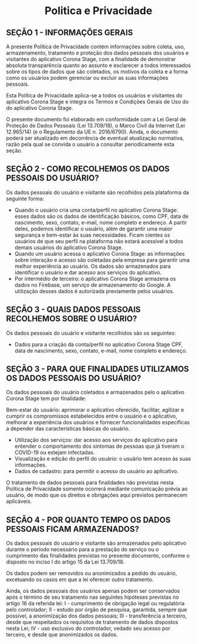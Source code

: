 # <h1 align="center">Politica e Privacidade</h1>

## SEÇÃO 1 - INFORMAÇÕES GERAIS

A presente Política de Privacidade contém informações sobre coleta, uso, armazenamento, tratamento e proteção dos dados pessoais dos usuários e visitantes do aplicativo Corona Stage, com a finalidade de demonstrar absoluta transparência quanto ao assunto e esclarecer a todos interessados sobre os tipos de dados que são coletados, os motivos da coleta e a forma como os usuários podem gerenciar ou excluir as suas informações pessoais.

Esta Política de Privacidade aplica-se a todos os usuários e visitantes do aplicativo Corona Stage e integra os Termos e Condições Gerais de Uso do do aplicativo Corona Stage.

O presente documento foi elaborado em conformidade com a Lei Geral de Proteção de Dados Pessoais (Lei 13.709/18), o Marco Civil da Internet (Lei 12.965/14) (e o Regulamento da UE n. 2016/6790). Ainda, o documento poderá ser atualizado em decorrência de eventual atualização normativa, razão pela qual se convida o usuário a consultar periodicamente esta seção.

## SEÇÃO 2 - COMO RECOLHEMOS OS DADOS PESSOAIS DO USUÁRIO?

Os dados pessoais do usuário e visitante são recolhidos pela plataforma da seguinte forma:

* Quando o usuário cria uma conta/perfil no aplicativo Corona Stage: esses dados são os dados de identificação básicos, como CPF, data de nascimento, sexo, contato, e-mail, nome completo e endereço. A partir deles, podemos identificar o usuário, além de garantir uma maior segurança e bem-estar às suas necessidades. Ficam cientes os usuários de que seu perfil na plataforma não estará acessível a todos demais usuários do aplicativo Corona Stage.
* Quando um usuário acessa o aplicativo Corona Stage: as informações sobre interação e acesso são coletadas pela empresa para garantir uma melhor experiência ao usuário. Os dados são armazenados para identificar o usuário e dar acesso aos serviços do aplicativo.
* Por intermédio de terceiro: o aplicativo Corona Stage armazena os dados no Firebase, um serviço de armazenamento do Google. A utilização desses dados é autorizada previamente pelos usuários.

## SEÇÃO 3 - QUAIS DADOS PESSOAIS RECOLHEMOS SOBRE O USUÁRIO?

Os dados pessoais do usuário e visitante recolhidos são os seguintes:

* Dados para a criação da conta/perfil no aplicativo Corona Stage CPF, data de nascimento, sexo, contato, e-mail, nome completo e endereço.

## SEÇÃO 3 - PARA QUE FINALIDADES UTILIZAMOS OS DADOS PESSOAIS DO USUÁRIO?

Os dados pessoais do usuário coletados e armazenados pelo o aplicativo Corona Stage tem por finalidade:

Bem-estar do usuário: aprimorar o aplicativo oferecido, facilitar, agilizar e cumprir os compromissos estabelecidos entre o usuário e o aplicativo, melhorar a experiência dos usuários e fornecer funcionalidades específicas a depender das características básicas do usuário.

* Utilização dos serviços: dar acesso aos serviços do aplicativo para entender o comportamento dos sintomas de pessoas que já tiveram  o COVID-19 ou estejam infectadas.
* Visualização e edição do perfil do usuário: o usuário tem acesso às suas informações.
* Dados de cadastro: para permitir o acesso do usuário ao aplicativo.

O tratamento de dados pessoais para finalidades não previstas nesta Política de Privacidade somente ocorrerá mediante comunicação prévia ao usuário, de modo que os direitos e obrigações aqui previstos permanecem aplicáveis.

## SEÇÃO 4 - POR QUANTO TEMPO OS DADOS PESSOAIS FICAM ARMAZENADOS?

Os dados pessoais do usuário e visitante são armazenados pelo aplicativo durante o período necessário para a prestação do serviço ou o cumprimento das finalidades previstas no presente documento, conforme o disposto no inciso I do artigo 15 da Lei 13.709/18.

Os dados podem ser removidos ou anonimizados a pedido do usuário, excetuando os casos em que a lei oferecer outro tratamento.

Ainda, os dados pessoais dos usuários apenas podem ser conservados após o término de seu tratamento nas seguintes hipóteses previstas no artigo 16 da referida lei:
I - cumprimento de obrigação legal ou regulatória pelo controlador;
II - estudo por órgão de pesquisa, garantida, sempre que possível, a anonimização dos dados pessoais;
III - transferência a terceiro, desde que respeitados os requisitos de tratamento de dados dispostos nesta Lei;
IV - uso exclusivo do controlador, vedado seu acesso por terceiro, e desde que anonimizados os dados.


##

##


